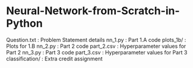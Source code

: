 # Neural-Network-from-Scratch-in-Python
Question.txt : Problem Statement details
nn_1.py : Part 1.A code
plots_1b/ : Plots for 1.B
nn_2.py : Part 2 code
part_2.csv : Hyperparameter values for Part 2
nn_3.py : Part 3 code
part_3.csv : Hyperparameter values for Part 3
classification/ : Extra credit assignment



